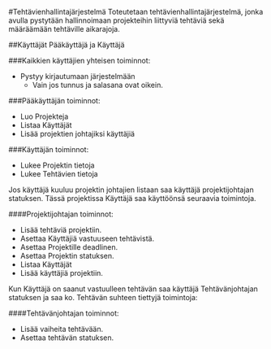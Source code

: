 #Tehtävienhallintajärjestelmä
Toteutetaan tehtävienhallintajärjestelmä, jonka avulla pystytään hallinnoimaan projekteihin liittyviä tehtäviä sekä määräämään tehtäville aikarajoja.

##Käyttäjät
Pääkäyttäjä ja Käyttäjä

###Kaikkien käyttäjien yhteisen toiminnot:
* Pystyy kirjautumaan järjestelmään
  * Vain jos tunnus ja salasana ovat oikein.

###Pääkäyttäjän toiminnot:
* Luo Projekteja
* Listaa Käyttäjät
* Lisää projektien johtajiksi käyttäjiä

###Käyttäjän toiminnot:
* Lukee Projektin tietoja
* Lukee Tehtävien tietoja

Jos käyttäjä kuuluu projektin johtajien listaan saa käyttäjä projektijohtajan statuksen. Tässä projektissa Käyttäjä saa käyttöönsä seuraavia toimintoja.

####Projektijohtajan toiminnot:
* Lisää tehtäviä projektiin.
* Asettaa Käyttäjiä vastuuseen tehtävistä.
* Asettaa Projektille deadlinen.
* Asettaa Projektin statuksen.
* Listaa Käyttäjät
* Lisää käyttäjiä projektiin.

Kun Käyttäjä on saanut vastuulleen tehtävän saa käyttäjä Tehtävänjohtajan statuksen ja saa ko. Tehtävän suhteen tiettyjä toimintoja:

####Tehtävänjohtajan toiminnot:
* Lisää vaiheita tehtävään.
* Asettaa tehtävän statuksen.
